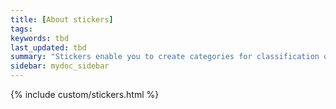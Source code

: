 ```yaml
---
title: [About stickers]
tags:
keywords: tbd
last_updated: tbd
summary: "Stickers enable you to create categories for classification of objects, including pinboards, answers, data sources, and worksheets."
sidebar: mydoc_sidebar
---
```


{% include custom/stickers.html %}
